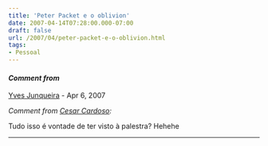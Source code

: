```yaml
---
title: 'Peter Packet e o oblivion'
date: 2007-04-14T07:28:00.000-07:00
draft: false
url: /2007/04/peter-packet-e-o-oblivion.html
tags: 
- Pessoal
---
```


#### _Comment from_
[Yves Junqueira](https://www.blogger.com/profile/00104361785049371212 "noreply@blogger.com") - <time datetime="2007-04-14T12:32:00.000-07:00">Apr 6, 2007</time>

_Comment from [Cesar Cardoso](http://fudeblog.zyakannazio.eti.br):_  
  
Tudo isso é vontade de ter visto à palestra? Hehehe
<hr />
